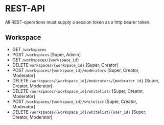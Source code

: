 # REST-API

All REST-operations must supply a session token as a http bearer token.

## Workspace

* GET `/workspaces`
* POST `/workspaces` [Super, Admin]
* GET `/workspaces/{workspace_id}`
* DELETE `workspaces/{workspace_id}` [Super, Creator]
* POST `/workspaces/{workspace_id}/moderators` [Super, Creator, Moderator]
* DELETE `/workspaces/{workspace_id}/moderators/{moderator_id}` [Super, Creator, Moderator]
* DELETE `/workspaces/{workspace_id}/whitelist/` [Super, Creator, Moderator]
* POST `/workspaces/{workspace_id}/whitelist` [Super, Creator, Moderator]
* DELETE `/workspaces/{workspace_id}/whitelist/{user_id}` [Super, Creator, Moderator]

